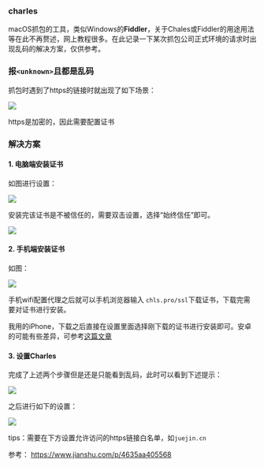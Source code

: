 ### charles
macOS抓包的工具，类似Windows的**Fiddler**，关于Chales或Fiddler的用途用法等在此不再赘述，网上教程很多。在此记录一下某次抓包公司正式环境的请求时出现乱码的解决方案，仅供参考。

### 报`<unknown>`且都是乱码
抓包时遇到了https的链接时就出现了如下场景：

![](https://p9-juejin.byteimg.com/tos-cn-i-k3u1fbpfcp/fb1bce76b9e645b3a2947637a71784d1~tplv-k3u1fbpfcp-watermark.image)

https是加密的，因此需要配置证书

### 解决方案
#### 1. 电脑端安装证书

如图进行设置：

![](https://p3-juejin.byteimg.com/tos-cn-i-k3u1fbpfcp/a213e0b496ec427ca87ec0069aa967ee~tplv-k3u1fbpfcp-watermark.image)

安装完该证书是不被信任的，需要双击设置，选择“始终信任”即可。

![](https://p3-juejin.byteimg.com/tos-cn-i-k3u1fbpfcp/2a322995a83d40f6bf491e3c3a7abc72~tplv-k3u1fbpfcp-watermark.image)

#### 2. 手机端安装证书

如图：

![](https://p6-juejin.byteimg.com/tos-cn-i-k3u1fbpfcp/9b3454cfa5d241539a0e4367cc7436f2~tplv-k3u1fbpfcp-watermark.image)

手机wifi配置代理之后就可以手机浏览器输入 `chls.pro/ssl`下载证书，下载完需要对证书进行安装。

我用的iPhone，下载之后直接在设置里面选择刚下载的证书进行安装即可。安卓的可能有些差异，可参考[这篇文章](https://www.jianshu.com/p/4635aa405568)

#### 3. 设置Charles

完成了上述两个步骤但是还是只能看到乱码，此时可以看到下述提示：

![](https://p6-juejin.byteimg.com/tos-cn-i-k3u1fbpfcp/341047a9ac23421295cf0216ec16b740~tplv-k3u1fbpfcp-watermark.image)

之后进行如下的设置：

![](https://p3-juejin.byteimg.com/tos-cn-i-k3u1fbpfcp/dfc6ee381fc94fe6b127091e77dcf39e~tplv-k3u1fbpfcp-watermark.image)

tips：需要在下方设置允许访问的https链接白名单，如`juejin.cn`

参考：
https://www.jianshu.com/p/4635aa405568